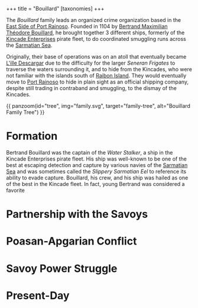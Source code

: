 +++
title = "Bouillard"
[taxonomies]
+++

The *Bouillard* family leads an organized crime organization based in the [East Side of Port Rainoso](@/locations/port-rainoso.md#east-side). Founded in 1104 by [Bertrand Maximilian Théodore Bouillard](@/characters/bertrand-bouillard.md), he brought together 3 different ships, formerly of the [Kincade Enterprises](@/organizations/kincade-enterprises.md) pirate fleet, to do coordinated smuggling runs across the [Sarmatian Sea](@/locations/sarmatian-sea.md).

Originally, their base of operations was on an atoll that eventually became [L'ille Descargar](@/locations/descargar-atoll.md) due to the difficulty for the larger *Seneran Frigates* to traverse the waters surrounding it, and to hide from the Kincades, who were not familiar with the islands south of [Raibon Island](@/locations/raibon-island.md). They would eventually move to [Port Rainoso](@/locations/port-rainoso.md) to hide in plain sight as an official shipping company, despite still trading in contraband and smuggling, to the dismay of the Kincades.

{{ panzoom(id="tree", img="family.svg", target="family-tree", alt="Bouillard Family Tree") }}

# Formation

Bertrand Bouillard was the captain of the *Water Stalker*, a ship in the Kincade Enterprises pirate fleet. His ship was well-known to be one of the best at escaping detection and capture by various navies of the [Sarmatian Sea](@/locations/sarmatian-sea.md) and was sometimes called the *Slippery Sarmatian Eel* to reference its ability to evade capture. Bouillard, his crew, and his ship was hailed as one of the best in the Kincade fleet. In fact, young Bertrand was considered a favorite 

# Partnership with the Savoys

# Poasan-Apgarian Conflict

# Savoy Power Struggle

# Present-Day
